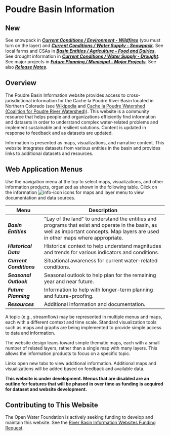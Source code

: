 # Poudre Basin Information #

## New ##

See snowpack in [***Current Conditions / Environment - Wildfires***](#/map/current-wildfires)
(you must turn on the layer) and
[***Current Conditions / Water Supply - Snowpack***](#/map/current-snowpack).
See local farms and CSAs in
[***Basin Entities / Agriculture - Food and Dairies***](#/map/entities-food-and-dairies).
See drought information in
[***Current Conditions / Water Supply - Drought***](#/map/current-drought).
See major projects in [***Future Planning / Municipal - Major Projects***](#map/planning-muni-projects).
See also [***Release Notes***](#/content-page/release-notes).

## Overview ##

The Poudre Basin Information website provides access to cross-jurisdictional
information for the
Cache la Poudre River Basin located in Northern Colorado (see [Wikipedia](https://en.wikipedia.org/wiki/Cache_la_Poudre_River)
and [Cache la Poudre Watershed (Coalition for Poudre River Watershed)](https://www.poudrewatershed.org/cache-la-poudre-watershed)).
This website is a community resource that helps people and organizations efficiently find information and datasets
in order to understand complex
water-related problems and implement sustainable and resilient solutions.
Content is updated in response to feedback and as datasets are updated.

Information is presented as maps, visualizations, and narrative content.
This website integrates datasets from various entities in the basin and provides
links to additional datasets and resources.

## Web Application Menus ##

Use the navigation menu at the top to select maps, visualizations, and other information products, organized as shown in the following table.
Click on the information ![info-icon](/img/info-icon.png) icons for maps and layer menu to view documentation and data sources.

| **Menu** | **Description** |
| -- | -- |
| ***Basin Entities*** | "Lay of the land" to understand the entities and programs that exist and operate in the basin, as well as important concepts.  Map layers are used in other maps where appropriate. |
| ***Historical Data*** | Historical context to help understand magnitudes and trends for various indicators and conditions. | 
| ***Current Conditions*** | Situational awareness for current water-related conditions. |
| ***Seasonal Outlook*** | Seasonal outlook to help plan for the remaining year and near future. |
| ***Future Planning*** | Information to help with longer-term planning and future-proofing. |
| ***Resources*** | Additional information and documentation. |

A topic (e.g., streamflow) may be represented in multiple menus and maps,
each with a different context and time scale.
Standard visualization tools such as maps and graphs are being implemented
to provide simple access to data and information.

The website design leans toward simple thematic maps, each with a small number of related layers,
rather than a single map with many layers.
This allows the information products to focus on a specific topic.

Links open new tabs to view additional information.
Additional maps and visualizations will be added based on feedback and available data.

**This website is under development.  Menus that are disabled are an outline for features that will be phased in over
time as funding is acquired for dataset and website development.**

## Contributing to This Website ##

The Open Water Foundation is actively seeking funding to develop and maintain this website.
See the [River Basin Information Websites Funding Request](http://poudre.openwaterfoundation.org/latest/assets/app/content-pages/OWF-RiverBasinInfoWebsites-FundingRequest-2020-12-06.pdf).
